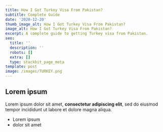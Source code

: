 ```yaml
---
title: How I Got Turkey Visa From Pakistan?
subtitle: Complete Guide
date: '2020-12-20'
thumb_image_alt: How I Got Turkey Visa From Pakistan?
image_alt: How I Got Turkey Visa From Pakistan?
excerpt: A complete guide to getting Turkey visa from Pakistan.
seo:
  title: ''
  description: ''
  robots: []
  extra: []
  type: stackbit_page_meta
template: post
image: /images/TURKEY.png
---
```

## Lorem ipsum

Lorem ipsum dolor sit amet, **consectetur adipiscing elit**, sed do eiusmod tempor incididunt ut labore et dolore magna aliqua.

- Lorem ipsum
- dolor sit amet